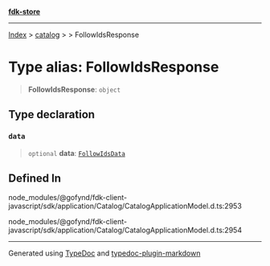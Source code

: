 [**fdk-store**](../../../README.md)
***

[Index](../../../API.md) > [catalog](../../README.md) > [<internal>](../README.md) > FollowIdsResponse

# Type alias: FollowIdsResponse

> **FollowIdsResponse**: `object`

## Type declaration

### `data`

> `optional` **data**: [`FollowIdsData`](type-alias.FollowIdsData.md)

## Defined In

node\_modules/@gofynd/fdk-client-javascript/sdk/application/Catalog/CatalogApplicationModel.d.ts:2953

node\_modules/@gofynd/fdk-client-javascript/sdk/application/Catalog/CatalogApplicationModel.d.ts:2954

***
Generated using [TypeDoc](https://typedoc.org/) and [typedoc-plugin-markdown](https://www.npmjs.com/package/typedoc-plugin-markdown)
